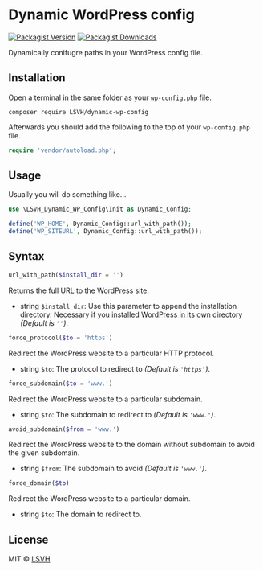 Dynamic WordPress config
=============

[![Packagist Version](https://img.shields.io/packagist/v/LSVH/dynamic-wp-config.svg?style=flat-square)](https://packagist.org/packages/LSVH/dynamic-wp-config)
[![Packagist Downloads](https://img.shields.io/packagist/dt/LSVH/dynamic-wp-config.svg?style=flat-square)](https://packagist.org/packages/LSVH/dynamic-wp-config)

Dynamically conifugre paths in your WordPress config file.

Installation
------------
Open a terminal in the same folder as your `wp-config.php` file.

```shell
composer require LSVH/dynamic-wp-config
```

Afterwards you should add the following to the top of your `wp-config.php` file.

```php
require 'vendor/autoload.php';
```

Usage
------------

Usually you will do something like...

```php
use \LSVH_Dynamic_WP_Config\Init as Dynamic_Config;

define('WP_HOME', Dynamic_Config::url_with_path());
define('WP_SITEURL', Dynamic_Config::url_with_path());
```

Syntax
------------

```php
url_with_path($install_dir = '')
```

Returns the full URL to the WordPress site.

* string `$install_dir`: Use this parameter to append the installation directory. Necessary if [you installed WordPress in its own directory](https://codex.wordpress.org/Giving_WordPress_Its_Own_Directory) _(Default is `''`)_.


```php
force_protocol($to = 'https')
```

Redirect the WordPress website to a particular HTTP protocol.

* string `$to`: The protocol to redirect to _(Default is `'https'`)_.


```php
force_subdomain($to = 'www.')
```

Redirect the WordPress website to a particular subdomain.

* string `$to`: The subdomain to redirect to _(Default is `'www.'`)_.


```php
avoid_subdomain($from = 'www.')
```

Redirect the WordPress website to the domain without subdomain to avoid the given subdomain.

* string `$from`: The subdomain to avoid _(Default is `'www.'`)_.


```php
force_domain($to)
```

Redirect the WordPress website to a particular domain.

* string `$to`: The domain to redirect to.

License
------------

MIT © [LSVH](https://github.com/LSVH)
